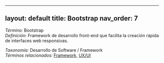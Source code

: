 
---
layout: default
title: Bootstrap
nav_order: 7
---

*Término:* Bootstrap  
*Definición:* Framework de desarrollo front-end que facilita la creación rápida de interfaces web responsivas.

*Taxonomía:* Desarrollo de Software / Framework  
*Términos relacionados:* [Framework](https://maleniski.github.io/diccionario-angl-tec-mx/docs/alfabeticamente/F/framework/), [UX/UI](https://maleniski.github.io/diccionario-angl-tec-mx/docs/alfabeticamente/U/uxui/)
